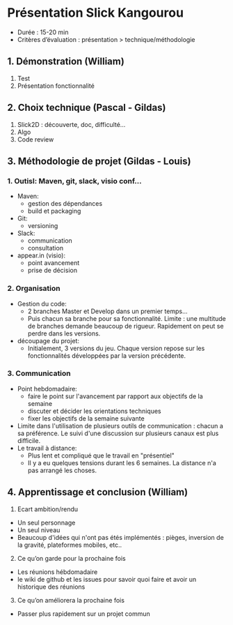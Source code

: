 # Présentation Slick Kangourou
- Durée : 15-20 min
- Critères d’évaluation : présentation > technique/méthodologie

## 1.	Démonstration (William)
1. Test
2. Présentation fonctionnalité

## 2.	Choix technique (Pascal - Gildas)
1. Slick2D : découverte, doc, difficulté…
2. Algo
3. Code review

## 3.	Méthodologie de projet (Gildas - Louis)
### 1. Outisl: Maven, git, slack, visio conf… 
- Maven:
  - gestion des dépendances
  - build et packaging
- Git:
  - versioning
- Slack:
  - communication
  - consultation
- appear.in (visio):
  - point avancement
  - prise de décision
### 2. Organisation
- Gestion du code:
  - 2 branches Master et Develop dans un premier temps...
  - Puis chacun sa branche pour sa fonctionnalité.
    Limite : une multitude de branches demande beaucoup de rigueur. Rapidement on peut se perdre dans les versions.
- découpage du projet:
  - Initialement, 3 versions du jeu. Chaque version repose sur les fonctionnalités développées par la version précédente.
    
### 3. Communication
- Point hebdomadaire:
  - faire le point sur l'avancement par rapport aux objectifs de la semaine
  - discuter et décider les orientations techniques
  - fixer les objectifs de la semaine suivante
- Limite dans l'utilisation de plusieurs outils de communication : chacun a sa préférence. Le suivi d'une discussion sur plusieurs canaux est plus difficile.
- Le travail à distance:
  - Plus lent et compliqué que le travail en "présentiel"
  - Il y a eu quelques tensions durant les 6 semaines. La distance n'a pas arrangé les choses.

## 4.	Apprentissage et conclusion (William)
1. Ecart ambition/rendu
- Un seul personnage
- Un seul niveau
- Beaucoup d'idées qui n'ont pas étés implémentés : pièges, inversion de la gravité, plateformes mobiles, etc..
2. Ce qu’on garde pour la prochaine fois
- Les réunions hébdomadaire
- le wiki de github et les issues pour savoir quoi faire et avoir un historique des réunions
3. Ce qu’on améliorera la prochaine fois
- Passer plus rapidement sur un projet commun
 

